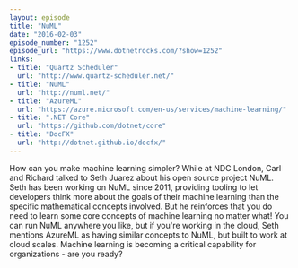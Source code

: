 ```yaml
---
layout: episode
title: "NuML"
date: "2016-02-03"
episode_number: "1252"
episode_url: "https://www.dotnetrocks.com/?show=1252"
links:
- title: "Quartz Scheduler"
  url: "http://www.quartz-scheduler.net/"
- title: "NuML"
  url: "http://numl.net/"
- title: "AzureML"
  url: "https://azure.microsoft.com/en-us/services/machine-learning/"
- title: ".NET Core"
  url: "https://github.com/dotnet/core"
- title: "DocFX"
  url: "http://dotnet.github.io/docfx/"
---
```


How can you make machine learning simpler? While at NDC London, Carl and Richard talked to Seth Juarez about his open source project NuML. Seth has been working on NuML since 2011, providing tooling to let developers think more about the goals of their machine learning than the specific mathematical concepts involved. But he reinforces that you do need to learn some core concepts of machine learning no matter what! You can run NuML anywhere you like, but if you're working in the cloud, Seth mentions AzureML as having similar concepts to NuML, but built to work at cloud scales. Machine learning is becoming a critical capability for organizations - are you ready?
